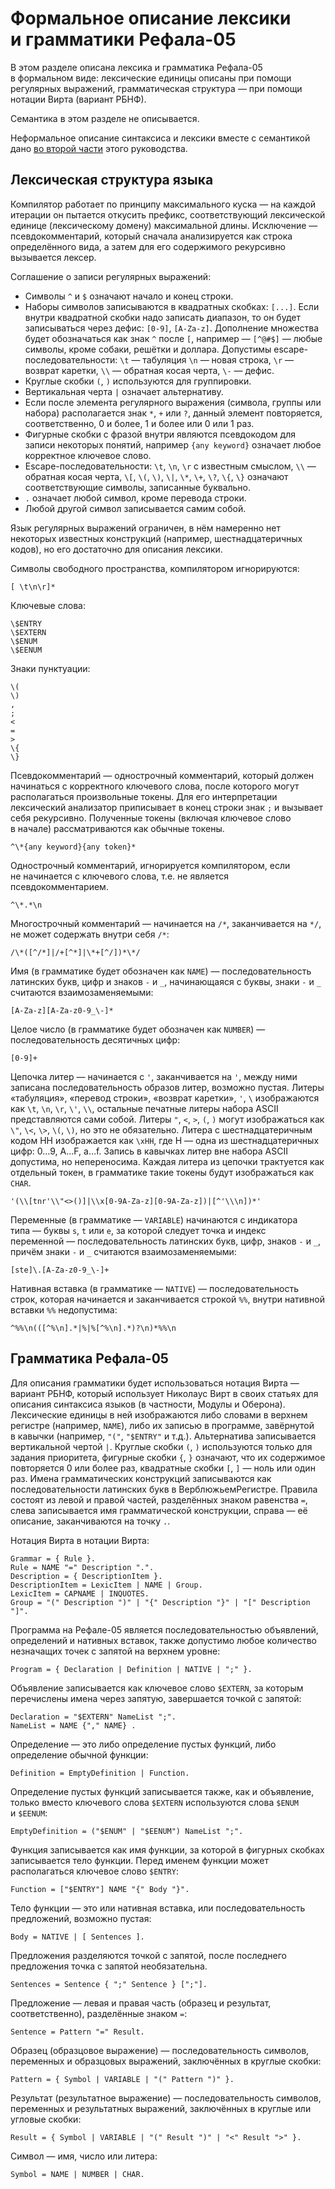 Формальное описание лексики и грамматики Рефала-05
==================================================

В этом разделе описана лексика и грамматика Рефала-05 в формальном виде:
лексические единицы описаны при помощи регулярных выражений, грамматическая
структура — при помощи нотации Вирта (вариант РБНФ).

Семантика в этом разделе не описывается.

Неформальное описание синтаксиса и лексики вместе с семантикой дано [во второй
части](2-syntax.md) этого руководства.

Лексическая структура языка
---------------------------

Компилятор работает по принципу максимального куска — на каждой итерации
он пытается откусить префикс, соответствующий лексической единице (лексическому
домену) максимальной длины. Исключение — псевдокомментарий, который сначала
анализируется как строка определённого вида, а затем для его содержимого
рекурсивно вызывается лексер.

Соглашение о записи регулярных выражений:

* Символы `^` и `$` означают начало и конец строки.
* Наборы символов записываются в квадратных скобках: `[...]`. Если внутри
  квадратной скобки надо записать диапазон, то он будет записываться через
  дефис: `[0-9]`, `[A-Za-z]`. Дополнение множества будет обозначаться как
  знак `^` после `[`, например — `[^@#$]` — любые символы, кроме собаки,
  решётки и доллара. Допустимы escape-последовательности: `\t` — табуляция
  `\n` — новая строка, `\r` — возврат каретки, `\\` — обратная косая
  черта, `\-` — дефис.
* Круглые скобки `(`, `)` используются для группировки.
* Вертикальная черта `|` означает альтернативу.
* Если после элемента регулярного выражения (символа, группы или набора)
  располагается знак `*`, `+` или `?`, данный элемент повторяется,
  соответственно, 0 и более, 1 и более или 0 или 1 раз.
* Фигурные скобки с фразой внутри являются псевдокодом для записи некоторых
  понятий, например `{any keyword}` означает любое корректное ключевое
  слово.
* Escape-последовательности: `\t`, `\n`, `\r` с известным смыслом, `\\` —
  обратная косая черта, `\[`, `\(`, `\)`, `\|`, `\*`, `\+`, `\?`, `\{`,
  `\}` означают соответствующие символы, записанные буквально.
* `.` означает любой символ, кроме перевода строки.
* Любой другой символ записывается самим собой.

Язык регулярных выражений ограничен, в нём намеренно нет некоторых известных
конструкций (например, шестнадцатеричных кодов), но его достаточно для описания
лексики.

Символы свободного пространства, компилятором игнорируются:

    [ \t\n\r]*

Ключевые слова:

    \$ENTRY
    \$EXTERN
    \$ENUM
    \$EENUM

Знаки пунктуации:

    \(
    \)
    ,
    ;
    <
    =
    >
    \{
    \}

Псевдокомментарий — однострочный комментарий, который должен начинаться
с корректного ключевого слова, после которого могут располагаться
произвольные токены. Для его интерпретации лексический анализатор приписывает
в конец строки знак `;` и вызывает себя рекурсивно. Полученные токены (включая
ключевое слово в начале) рассматриваются как обычные токены.

    ^\*{any keyword}{any token}*

Однострочный комментарий, игнорируется компилятором, если не начинается
с ключевого слова, т.е. не является псевдокомментарием.

    ^\*.*\n

Многострочный комментарий — начинается на `/*`, заканчивается на `*/`, не может
содержать внутри себя `/*`:

    /\*([^/*]|/+[^*]|\*+[^/])*\*/

Имя (в грамматике будет обозначен как `NAME`) — последовательность латинских
букв, цифр и знаков `-` и `_`, начинающаяся с буквы, знаки `-` и `_` считаются
взаимозаменяемыми:

    [A-Za-z][A-Za-z0-9_\-]*

Целое число (в грамматике будет обозначен как `NUMBER`) — последовательность
десятичных цифр:

    [0-9]+

Цепочка литер — начинается с `'`, заканчивается на `'`, между ними записана
последовательность образов литер, возможно пустая. Литеры «табуляция», «перевод
строки», «возврат каретки», `'`, `\` изображаются как `\t`, `\n`, `\r`, `\'`,
`\\`, остальные печатные литеры набора ASCII представляются сами собой. Литеры
`"`, `<`, `>`, `(`, `)` могут изображаться как `\"`, `\<`, `\>`, `\(`, `\)`,
но это не обязательно. Литера с шестнадцатеричным кодом HH изображается как
`\xHH`, где H — одна из шестнадцатеричных цифр: 0…9, A…F, a…f. Запись в кавычках
литер вне набора ASCII допустима, но непереносима. Каждая литера из цепочки
трактуется как отдельный токен, в грамматике такие токены будут изображаться
как `CHAR`.

    '(\\[tnr'\\"<>()]|\\x[0-9A-Za-z][0-9A-Za-z])|[^'\\\n])*'

Переменные (в грамматике — `VARIABLE`) начинаются с индикатора типа — буквы `s`,
`t` или `e`, за которой следует точка и индекс переменной — последовательность
латинских букв, цифр, знаков `-` и `_`, причём знаки `-` и `_` считаются
взаимозаменяемыми:

    [ste]\.[A-Za-z0-9_\-]+

Нативная вставка (в грамматике — `NATIVE`) — последовательность строк, которая
начинается и заканчивается строкой `%%`, внутри нативной вставки `%%`
недопустима:

    ^%%\n(([^%\n].*|%|%[^%\n].*)?\n)*%%\n


Грамматика Рефала-05
--------------------

Для описания грамматики будет использоваться нотация Вирта — вариант РБНФ,
который использует Николаус Вирт в своих статьях для описания синтаксиса языков
(в частности, Модулы и Оберона). Лексические единицы в ней изображаются либо
словами в верхнем регистре (например, `NAME`), либо их записью в программе,
завёрнутой в кавычки (например, `"("`, `"$ENTRY"` и т.д.). Альтернатива
записывается вертикальной чертой `|`. Круглые скобки `(`, `)` используются
только для задания приоритета, фигурные скобки `{`, `}` означают, что их
содержимое повторяется 0 или более раз, квадратные скобки `[`, `]` — ноль или
один раз. Имена грамматических конструкций записываются как последовательности
латинских букв в ВерблюжьемРегистре. Правила состоят из левой и правой частей,
разделённых знаком равенства `=`, слева записывается имя грамматической
конструкции, справа — её описание, заканчиваются на точку `.`.

Нотация Вирта в нотации Вирта:

    Grammar = { Rule }.
    Rule = NAME "=" Description ".".
    Description = { DescriptionItem }.
    DescriptionItem = LexicItem | NAME | Group.
    LexicItem = CAPNAME | INQUOTES.
    Group = "(" Description ")" | "{" Description "}" | "[" Description "]".

Программа на Рефале-05 является последовательностью объявлений, определений
и нативных вставок, также допустимо любое количество незначащих точек с запятой
на верхнем уровне:

    Program = { Declaration | Definition | NATIVE | ";" }.

Объявление записывается как ключевое слово `$EXTERN`, за которым перечислены
имена через запятую, завершается точкой с запятой:

    Declaration = "$EXTERN" NameList ";".
    NameList = NAME {"," NAME} .

Определение — это либо определение пустых функций, либо определение обычной
функции:

    Definition = EmptyDefinition | Function.

Определение пустых функций записывается также, как и объявление, только вместо
ключевого слова `$EXTERN` используются слова `$ENUM` и `$EENUM`:

    EmptyDefinition = ("$ENUM" | "$EENUM") NameList ";".

Функция записывается как имя функции, за которой в фигурных скобках записывается
тело функции. Перед именем функции может располагаться ключевое слово `$ENTRY`:

    Function = ["$ENTRY"] NAME "{" Body "}".

Тело функции — это или нативная вставка, или последовательность предложений,
возможно пустая:

    Body = NATIVE | [ Sentences ].

Предложения разделяются точкой с запятой, после последнего предложения точка
с запятой необязательна.

    Sentences = Sentence { ";" Sentence } [";"].

Предложение — левая и правая часть (образец и результат, соответственно),
разделённые знаком `=`:

    Sentence = Pattern "=" Result.

Образец (образцовое выражение) — последовательность символов, переменных
и образцовых выражений, заключённых в круглые скобки:

    Pattern = { Symbol | VARIABLE | "(" Pattern ")" }.

Результат (результатное выражение) — последовательность символов, переменных
и результатных выражений, заключённых в круглые или угловые скобки:

    Result = { Symbol | VARIABLE | "(" Result ")" | "<" Result ">" }.

Символ — имя, число или литера:

    Symbol = NAME | NUMBER | CHAR.
